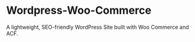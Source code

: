 # Wordpress-Woo-Commerce
A lightweight, SEO-friendly WordPress Site built with Woo Commerce and ACF.
